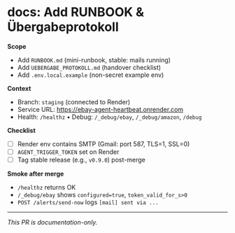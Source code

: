 # docs: Add RUNBOOK & Übergabeprotokoll

**Scope**
- Add `RUNBOOK.md` (mini-runbook, stable: mails running)
- Add `UEBERGABE_PROTOKOLL.md` (handover checklist)
- Add `.env.local.example` (non-secret example env)

**Context**
- Branch: `staging` (connected to Render)
- Service URL: https://ebay-agent-heartbeat.onrender.com
- Health: `/healthz` • Debug: `/_debug/ebay`, `/_debug/amazon`, `/debug`

**Checklist**
- [ ] Render env contains SMTP (Gmail: port 587, TLS=1, SSL=0)
- [ ] `AGENT_TRIGGER_TOKEN` set on Render
- [ ] Tag stable release (e.g., `v0.9.0`) post-merge

**Smoke after merge**
- `/healthz` returns OK
- `/_debug/ebay` shows `configured=true`, `token_valid_for_s>0`
- `POST /alerts/send-now` logs `[mail] sent via ...`

---
_This PR is documentation-only._